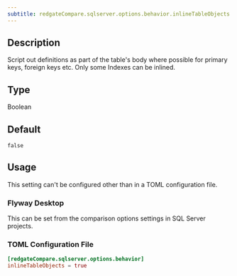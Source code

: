 ```yaml
---
subtitle: redgateCompare.sqlserver.options.behavior.inlineTableObjects
---
```


## Description

Script out definitions as part of the table's body where possible for primary keys, foreign keys etc. Only some Indexes can be inlined.

## Type

Boolean

## Default

`false`

## Usage

This setting can't be configured other than in a TOML configuration file.

### Flyway Desktop

This can be set from the comparison options settings in SQL Server projects.

### TOML Configuration File

```toml
[redgateCompare.sqlserver.options.behavior]
inlineTableObjects = true
```
